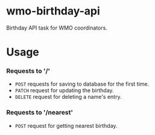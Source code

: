 # wmo-birthday-api

Birthday API task for WMO coordinators.

# Usage
### Requests to '/'
- `POST` requests for saving to database for the first time.
- `PATCH` request for updating the birthday.
- `DELETE` request for deleting a name's entry.

### Requests to '/nearest'
- `POST` request for getting nearest birthday.
